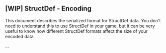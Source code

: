 ## [WIP] StructDef - Encoding 

This document describes the serialized format for StructDef data. You don't need to understand this to use StructDef in your game, but it can be very useful to know how different StructDef formats affect the size of your encoded data.

...
